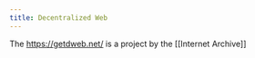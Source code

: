 ```yaml
---
title: Decentralized Web
---
```


The <https://getdweb.net/> is a project by the [[Internet Archive]]